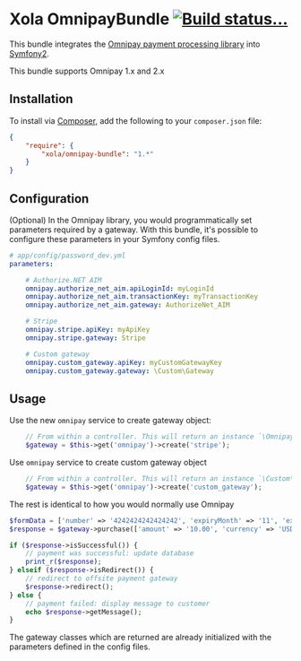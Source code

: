 Xola OmnipayBundle [![Build status...](https://secure.travis-ci.org/xola/OmnipayBundle.png)](http://travis-ci.org/xola/OmnipayBundle)
==================
This bundle integrates the [Omnipay payment processing library](https://github.com/adrianmacneil/omnipay) into
[Symfony2](http://symfony.com/).

This bundle supports Omnipay 1.x and 2.x

Installation
------------
To install via [Composer](http://getcomposer.org/), add the following to your `composer.json` file:

```json
{
    "require": {
        "xola/omnipay-bundle": "1.*"
    }
}
```

Configuration
-------------
(Optional) In the Omnipay library, you would programmatically set parameters required by a gateway. With this bundle,
it's possible to configure these parameters in your Symfony config files.

```yaml
# app/config/password_dev.yml
parameters:

    # Authorize.NET AIM
    omnipay.authorize_net_aim.apiLoginId: myLoginId
    omnipay.authorize_net_aim.transactionKey: myTransactionKey
    omnipay.authorize_net_aim.gateway: AuthorizeNet_AIM

    # Stripe
    omnipay.stripe.apiKey: myApiKey
    omnipay.stripe.gateway: Stripe

    # Custom gateway
    omnipay.custom_gateway.apiKey: myCustomGatewayKey
    omnipay.custom_gateway.gateway: \Custom\Gateway
```

Usage
-----
Use the new `omnipay` service to create gateway object:

```php
    // From within a controller. This will return an instance `\Omnipay\Stripe`
    $gateway = $this->get('omnipay')->create('stripe');
```

Use `omnipay` service to create custom gateway object

```php
    // From within a controller. This will return an instance `\Custom\Gateway`
    $gateway = $this->get('omnipay')->create('custom_gateway');
```


The rest is identical to how you would normally use Omnipay

```php
$formData = ['number' => '4242424242424242', 'expiryMonth' => '11', 'expiryYear' => '2018', 'cvv' => '123'];
$response = $gateway->purchase(['amount' => '10.00', 'currency' => 'USD', 'card' => $formData])->send();

if ($response->isSuccessful()) {
    // payment was successful: update database
    print_r($response);
} elseif ($response->isRedirect()) {
    // redirect to offsite payment gateway
    $response->redirect();
} else {
    // payment failed: display message to customer
    echo $response->getMessage();
}
```
The gateway classes which are returned are already initialized with the parameters defined in the config files.
